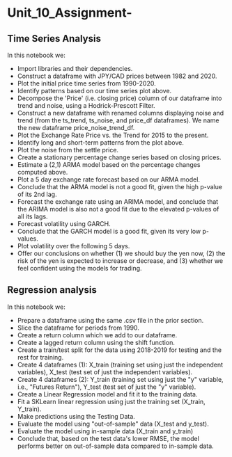 # Unit_10_Assignment-

## Time Series Analysis 
In this notebook we: 
* Import libraries and their dependencies. 
* Construct a dataframe with JPY/CAD prices between 1982 and 2020. 
* Plot the initial price time series from 1990-2020. 
* Identify patterns based on our time series plot above. 
* Decompose the 'Price' (i.e. closing price) column of our dataframe into trend and noise, using a Hodrick-Prescott Filter. 
* Construct a new dataframe with renamed columns displaying noise and trend (from the ts_trend, ts_noise, and price_df dataframes). We name the new dataframe price_noise_trend_df. 
* Plot the Exchange Rate Price vs. the Trend for 2015 to the present. 
* Identify long and short-term patterns from the plot above. 
* Plot the noise from the settle price. 
* Create a stationary percentage change series based on closing prices. 
* Estimate a (2,1) ARMA model based on the percentage changes computed above. 
* Plot a 5 day exchange rate forecast based on our ARMA model. 
* Conclude that the ARMA model is not a good fit, given the high p-value of its 2nd lag. 
* Forecast the exchange rate using an ARIMA model, and conclude that the ARIMA model is also not a good fit due to the elevated p-values of all its lags. 
* Forecast volatility using GARCH. 
* Conclude that the GARCH model is a good fit, given its very low p-values. 
* Plot volatility over the following 5 days. 
* Offer our conclusions on whether (1) we should buy the yen now, (2) the risk of the yen is expected to increase or decrease, and (3) whether we feel confident using the models for trading. 

## Regression analysis
In this notebook we: 
* Prepare a dataframe using the same .csv file in the prior section. 
* Slice the dataframe for periods from 1990. 
* Create a return column which we add to our dataframe. 
* Create a lagged return column using the shift function. 
* Create a train/test split for the data using 2018-2019 for testing and the rest for training. 
* Create 4 dataframes (1): X_train (training set using just the independent variables), X_test (test set  of just the independent variables). 
*  Create 4 dataframes (2): Y_train (training set using just the "y" variable, i.e., "Futures Return"), Y_test (test set of just the "y" variable). 
*  Create a Linear Regression model and fit it to the training data. 
*  Fit a SKLearn linear regression using  just the training set (X_train, Y_train). 
*  Make predictions using the Testing Data. 
*  Evaluate the model using "out-of-sample" data (X_test and y_test). 
*  Evaluate the model using in-sample data (X_train and y_train)
*  Conclude that, based on the test data's lower RMSE, the model performs better on out-of-sample data compared to in-sample data. 
